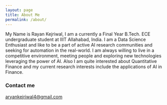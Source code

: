 ```yaml
---
layout: page
title: About Me
permalink: /about/
---
```



My Name is Rayan Kejriwal, I am a currently a Final Year B.Tech. ECE undergraduate student at IIIT Allahabad, India. I am a Data Science Enthusiast and like to be a part of active AI research communities and seeking for automation in the real-world. 
I am always willing to live in a competitive environment, meeting people and exploring new technologies leveraging the power of AI. Also I am quite interested about Quantitative Finance and my current research interests include the applications of AI in Finance.

### Contact me

[aryankejriwal4@gmail.com](mailto:aryankejriwal4@gmail.com)
